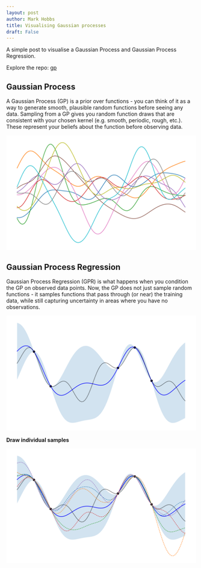 ```yaml
---
layout: post
author: Mark Hobbs
title: Visualising Gaussian processes
draft: False
---
```


A simple post to visualise a Gaussian Process and Gaussian Process Regression.

Explore the repo: [gp](https://github.com/mark-hobbs/articles/tree/main/gp)

## Gaussian Process

A Gaussian Process (GP) is a prior over functions - you can think of it as a way to generate smooth, plausible random functions before seeing any data. Sampling from a GP gives you random function draws that are consistent with your chosen kernel (e.g. smooth, periodic, rough, etc.). These represent your beliefs about the function before observing data.

![](/assets/images/gp-1.png)

## Gaussian Process Regression

Gaussian Process Regression (GPR) is what happens when you condition the GP on observed data points. Now, the GP does not just sample random functions - it samples functions that pass through (or near) the training data, while still capturing uncertainty in areas where you have no observations.

![](/assets/images/gp-2.png)

**Draw individual samples**

![](/assets/images/gp-3.png)
